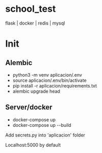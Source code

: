 # school_test
flask | docker | redis | mysql

# Init
## Alembic
- python3 -m venv aplicacion/.env
- source aplicacion/.env/bin/activate
- pip install -r aplicacion/requirements.txt
- alembic upgrade head

## Server/docker
- docker-compose up
- docker-compose up --build

Add secrets.py into 'aplicacion' folder

Localhost:5000 by default
